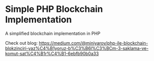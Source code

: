 # Simple PHP Blockchain Implementation

A simplified blockchain implementation in PHP

Check out blog: https://medium.com/@miniyarov/php-ile-blockchain-blokzinciri-yaz%C4%B1yoruz-b%C3%B6l%C3%BCm-3-saklama-ve-komut-sat%C4%B1r%C4%B1-6ebfb90b0a33
